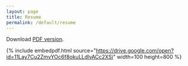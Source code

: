 ```yaml
---
layout: page
title: Resume
permalink: /default/resume
---
```


Download [PDF version](https://drive.google.com/open?id=11Lay7Cu2ZmvYOc6f8okuLLdlvACc2XSi).

{% include embedpdf.html source="https://drive.google.com/open?id=11Lay7Cu2ZmvYOc6f8okuLLdlvACc2XSi" width=100 height=800 %}
